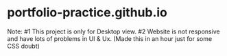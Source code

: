 # portfolio-practice.github.io
Note: #1 This project is only for Desktop view.
#2 Website is not responsive and  have lots of problems in UI & Ux. (Made this in an hour just for some CSS doubt)
